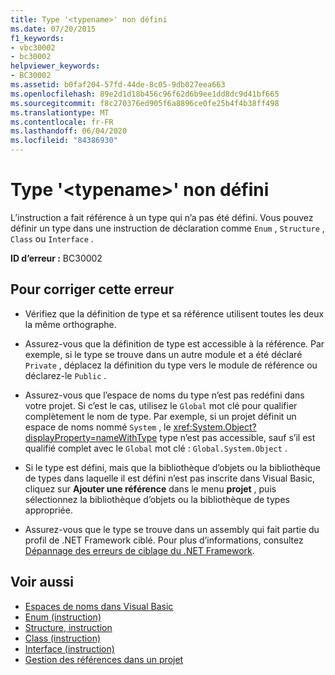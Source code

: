```yaml
---
title: Type '<typename>' non défini
ms.date: 07/20/2015
f1_keywords:
- vbc30002
- bc30002
helpviewer_keywords:
- BC30002
ms.assetid: b0faf204-57fd-44de-8c05-9db027eea663
ms.openlocfilehash: 89e2d1d18b456c96f62d6b9ee1dd8dc9d41bf665
ms.sourcegitcommit: f8c270376ed905f6a8896ce0fe25b4f4b38ff498
ms.translationtype: MT
ms.contentlocale: fr-FR
ms.lasthandoff: 06/04/2020
ms.locfileid: "84386930"
---
```

# <a name="type-typename-is-not-defined"></a>Type '\<typename>' non défini
L’instruction a fait référence à un type qui n’a pas été défini. Vous pouvez définir un type dans une instruction de déclaration comme `Enum` , `Structure` , `Class` ou `Interface` .  
  
 **ID d’erreur :** BC30002  
  
## <a name="to-correct-this-error"></a>Pour corriger cette erreur  
  
- Vérifiez que la définition de type et sa référence utilisent toutes les deux la même orthographe.  
  
- Assurez-vous que la définition de type est accessible à la référence. Par exemple, si le type se trouve dans un autre module et a été déclaré `Private` , déplacez la définition du type vers le module de référence ou déclarez-le `Public` .  
  
- Assurez-vous que l’espace de noms du type n’est pas redéfini dans votre projet. Si c’est le cas, utilisez le `Global` mot clé pour qualifier complètement le nom de type. Par exemple, si un projet définit un espace de noms nommé `System` , le <xref:System.Object?displayProperty=nameWithType> type n’est pas accessible, sauf s’il est qualifié complet avec le `Global` mot clé : `Global.System.Object` .  
  
- Si le type est défini, mais que la bibliothèque d’objets ou la bibliothèque de types dans laquelle il est défini n’est pas inscrite dans Visual Basic, cliquez sur **Ajouter une référence** dans le menu **projet** , puis sélectionnez la bibliothèque d’objets ou la bibliothèque de types appropriée.  
  
- Assurez-vous que le type se trouve dans un assembly qui fait partie du profil de .NET Framework ciblé. Pour plus d’informations, consultez [Dépannage des erreurs de ciblage du .NET Framework](/visualstudio/msbuild/troubleshooting-dotnet-framework-targeting-errors).  
  
## <a name="see-also"></a>Voir aussi

- [Espaces de noms dans Visual Basic](../../programming-guide/program-structure/namespaces.md)
- [Enum (instruction)](../statements/enum-statement.md)
- [Structure, instruction](../statements/structure-statement.md)
- [Class (instruction)](../statements/class-statement.md)
- [Interface (instruction)](../statements/interface-statement.md)
- [Gestion des références dans un projet](/visualstudio/ide/managing-references-in-a-project)
